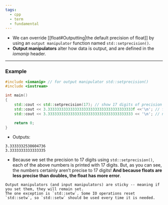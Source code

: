 ```yaml
---
tags:
  - cpp
  - term
  - fundamental
---
```


- We can override [[float#Outputting|the default precision of float]] by using an `output manipulator` function named `std::setprecision()`.
- **Output manipulators** alter how data is output, and are defined in the _iomanip_ header.

---

### Example
```cpp
#include <iomanip> // for output manipulator std::setprecision()
#include <iostream>

int main()
{
    std::cout << std::setprecision(17); // show 17 digits of precision
    std::cout << 3.33333333333333333333333333333333333333f <<'\n'; // f suffix means float
    std::cout << 3.33333333333333333333333333333333333333 << '\n'; // no suffix means double

    return 0;
}
```

- Outputs:
```ad-answer
3.3333332538604736
3.3333333333333335
```

- Because we set the precision to 17 digits using `std::setprecision()`, each of the above numbers is printed with 17 digits. But, as you can see, the numbers certainly aren’t precise to 17 digits! **And because floats are less precise than doubles, the float has more error**.

```ad-tip
Output manipulators (and input manipulators) are sticky -- meaning if you set them, they will remain set.
The one exception is `std::setw`. Some IO operations reset `std::setw`, so `std::setw` should be used every time it is needed.
```
